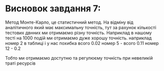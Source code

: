 # Висновок завдання 7:

Метод Монте-Карло, це статистичний метод. На відміну від аналітичного який має максимальну точність, тут за рахунок кількості тестових двнних ми отримаємо різну точність. 
Наприклад в нашому тесті на 1000 подій ми отримаємо дуже хорошу точність. наприклад номер 2 в таблиці і у нас похибка
всого 0.02 номер 5 - всого 0.11 номер 12 - 0.2

Тобто ми отримаємо достутню та регулюєму точність при невеликій траті ресурсів